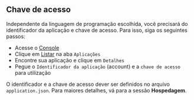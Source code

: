## Chave de acesso

Independente da linguagem de programação escolhida, você precisará do identificador da aplicação e chave de acesso.
Para isso, siga os seguintes passos:
- Acesse o [Console](http://messaginghub.io/home/console)
- Clique em [Listar](http://messaginghub.io/application/list) na aba `Aplicações`
- Encontre sua aplicação e clique em `Detalhes`
- Pegue o `Identificador da aplicação` (account) e a `chave de acesso` para utilização

O identificador e a chave de acesso dever ser definidos no arquivo `application.json`. Para maiores detalhes, vá para a sessão **Hospedagem**.
